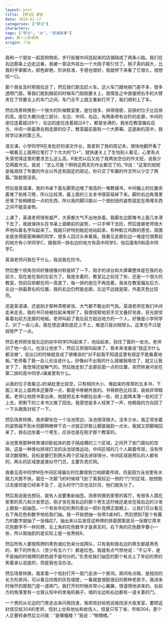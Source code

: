 ```yaml
---
layout: post
title: 【梦记】课堂
date: 2019-02-17
categories: ["梦记"]
characters: 
tags: ["梦记", "水", "普通故事"]
pov: 第一人称视角
origin: 个站
---
```


我和一个朋友一起逛购物街，步行街被中间连起来的店铺隔成了两条小路。我们在右边那条上边走边看，我被一家店外挂出一个大桃子吸引住了。桃子真的超大，比我的手掌都大，颜色鲜艳，形状标准，手感也很好，我就停下来看了它很久，很想咬一口。

那个朋友及时把我拉走了，然后我们跑去赶火车。这火车门跟地铁门差不多，很多透明门窗。等我们跑到跟前的时候车门刚刚要关上，我情急之中直接把右手的大臂夹在了将要合上的车门之间，车门合不上就又重新打开了，我们顺利上了车。

然后场景转换到一个很大的阶梯教室里，座位很多，排得很密，前排的位子比后排的高。座位大概分成三部分，左边、中间、右边，有两条带有台阶的走廊，中间的座位连着超过6个，右边的座位连着超过4个，都是坐满的，我坐在教室偏右后方、中间一排最靠右侧走廊的位子。教室最前面有一个大屏幕。这是新的高中，我转学过来的第三天。

语文课，小学同学R在发批好的语文作业，我拿到了我的周记本，很快地翻开看了一眼看见上面用红笔打了个大大的“D+”，就快速关上了生怕别人看见，心里有点失落觉得这里的要求怎么这么高。R发完以后又给了我两张空白的作文纸，说我少交两篇作文。我说：“怎么可能？明明这两天的作业都交了的。”R说：“这里的规矩是每周除了布置的作业以外还有固定的周记，你只交了布置的作文所以少交了两篇。”我就很沮丧。

然后是英语课，我的书桌下面左脚旁边堆了很高的一堆教辅书，中间偏上的位置夹着堆了些练习卷，所以比较滑，最上面的三五本书很容易掉下来。脚的右边角落里还堆了些稍微低一点的东西，所以我的脚只能以一个很别扭的姿势固定在两堆东西之间不能变姿势。

上课了，英语老师很有威严，大家都大气不出地坐着。我脚左边那堆书上面几本滑下去了，我就保持头在书桌上面朝前的姿势，一只手伸下去捡，然后就被老师很大声地叫着名字叫起来了。我就只好特别尴尬地站起来，有种鹤立鸡群的感觉，周围全是坐得密密麻麻的同学，很多人回过头来看我，我看见走廊右边一堆座位很靠前的地方有小学同学C，跟我同一排右边的地方有高中同学S，他后面有R和高中同学Z。

英语老师问我在干什么，我说我在捡书。

然后整个视角空间好像镜像对称旋转了一下，刚才的讲台和大屏幕整体是在我的右前方，现在是在我的左前方了。我是坐着的，教室比之前亮了些，还是一个很大的教室，但前后排都在同一高度了，每一排的座位不再连着。我坐在教室偏左后方、左边一排最靠右的位置，我的右边仍然是走廊，左边不远就是窗，外面天色比较亮。

还是英语课，还是刚才那种肃穆紧张、大气都不敢出的气氛。英语老师在我们中间走来走去，我的书已经被捡起来堆好了。我很规矩地双手交叉叠好坐直，目光放空看着右前方走廊的地板。老师叫起了我左前方挺远地方的一个人，好像是小学同学Z，训了一会儿话，我在想这课到底还上不上，难道只是训规矩么，这里也不过是规矩严了一点。

然后老师把坐我左边的初中同学D叫起来了，他站起来，挡住了窗的一些光。老师训了他一会儿，也没让他坐下，然后又把我叫起来了。我本来准备说“我这次什么都没做”，说出口的时候就变成了很嘲讽的“对不起我不知道这里有规定不能看着地板。”老师看了我一会儿也没说什么，好像纠不出我的什么错被我噎住了，就又让我坐下了，我觉得还挺解气的。然后她走到了走廊前面一点的位置，突然转身问坐在第二排的高中同学J课桌里有什么。

从我的位子我看见J的桌肚里比较空，只有相同大小、堆起来的厚厚的五本书，下面三本比上面两本还要厚一点，都是书脊朝外放的。书脊颜色比较深，装帧非常精美。老师让他把书拿出来，他就把五本书都拉出来一些，把上面两本薄一些的交了上去，把剩下的三本书又推了回去。我感觉挺多人轻笑了一声，他朝我的方向回了一下头跟我对视了一下。

然后场景转换，我赤脚坐在一个泳池旁边，泳池很深很大，没多少水，我正常坐着的姿势碰不到水但脚稍微伸下去一点就正好能让脚底碰到一点水，我就又把脚缩回来了。我右边坐着一个男生，应该也是在刚才那个教室的。

泳池里用那种体育课仰卧起床的垫子隔成横的三个区域，之间开了些门窗似的空隙。这是一种类似排球打法的泳池球类运动，中间区域的几个人颠着传球，没有传球次数限制，目标是要打到两头两个区域去进球得分，中间区域是两队的人都有的，两头的区域里是类似守门员，主要负责拦网。

我看见高中同学M在中间区域偏左的位置很努力地颠着传球，但是因为泳池里有水阻力大跑不快，就在一次颠飞的时候球飞到了离我较近一侧的“门”的区域，她想跑过去接但是已经来不及了，这头的守门员也没拦住，他们就失分了。

然后我说我也想玩，就有人说要重新抽签。场景转换到家里的客厅，有很多人围在家里的茶几和沙发旁边，刚才坐在我右边的那个男生这时候还是坐在我右边的沙发上跟我一起抽签。一个有些年纪的男的拿出一把扑克牌正面朝上、让我们可以看见右下角花色和数字地给我们抽。我一开始想抽一张带3或4的，然后想到7是个有魔力的数字就抽了一张梅花7，抽出来以后发现这种牌的排面图案是另一张跟它原本花色数字不一样的牌，左上角的花色数字才是真实的，右下角的花色数字要小一些，所以我抽到的是实际上是一张黑桃8。

然后所有人要按照牌的黑色或红色来分成两队，只有我和我右边的男生都是黑色的，剩下的所有人（至少有五六个）都是红色。我就有点气愤地说：“不公平，是不是抽的时候牌的颜色就不是均分的。”负责给我们抽签的那个有点上了年纪的男的笑着承认说是的，但是我也没办法。

然后场景转换，我拿着一个信封打开一扇门走进一个房间。房间有点暗，是规则的长方形房间，可以看见四周的灰色墙壁，一看就是很脏很旧的那种老房子。我进来时候开的那扇门是一道铁门，我打开的时候非常小心翼翼，很谨慎地进来的。右前方的角落里有一台我认知中的发电机箱子。墙的左边和右边都有一道关着的门。

一个男的从左边的门里走出来问我找谁，我把信封给他说我找浙大收发室，要把这封信交给304的老师，信封上也有地址和收信人，但是只写了省、市和304，那个人正要转身然后又问我：“是哪幢楼？”我说：“物理楼。”
